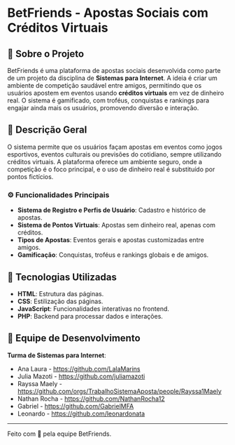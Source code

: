 # BetFriends - Apostas Sociais com Créditos Virtuais
 
## 🎯 Sobre o Projeto
 
BetFriends é uma plataforma de apostas sociais desenvolvida como parte de um projeto da disciplina de **Sistemas para Internet**. A ideia é criar um ambiente de competição saudável entre amigos, permitindo que os usuários apostem em eventos usando **créditos virtuais** em vez de dinheiro real. O sistema é gamificado, com troféus, conquistas e rankings para engajar ainda mais os usuários, promovendo diversão e interação.
 
## 📝 Descrição Geral
 
O sistema permite que os usuários façam apostas em eventos como jogos esportivos, eventos culturais ou previsões do cotidiano, sempre utilizando créditos virtuais. A plataforma oferece um ambiente seguro, onde a competição é o foco principal, e o uso de dinheiro real é substituído por pontos fictícios.
 
### ⚙️ Funcionalidades Principais
 
- **Sistema de Registro e Perfis de Usuário**: Cadastro e histórico de apostas.
- **Sistema de Pontos Virtuais**: Apostas sem dinheiro real, apenas com créditos.
- **Tipos de Apostas**: Eventos gerais e apostas customizadas entre amigos.
- **Gamificação**: Conquistas, troféus e rankings globais e de amigos.
 
## 🚀 Tecnologias Utilizadas
 
- **HTML**: Estrutura das páginas.
- **CSS**: Estilização das páginas.
- **JavaScript**: Funcionalidades interativas no frontend.
- **PHP**: Backend para processar dados e interações.
 
## 👥 Equipe de Desenvolvimento
 
**Turma de Sistemas para Internet**:
 
- Ana Laura - https://github.com/LalaMarins
- Julia Mazoti - https://github.com/juliamazoti
- Rayssa Maely - https://github.com/orgs/TrabalhoSistemaAposta/people/Rayssa1Maely
- Nathan Rocha - https://github.com/NathanRocha12
- Gabriel - https://github.com/GabrielMFA
- Leonardo - https://github.com/leonardonata
 
---
 
Feito com 💜 pela equipe BetFriends.
